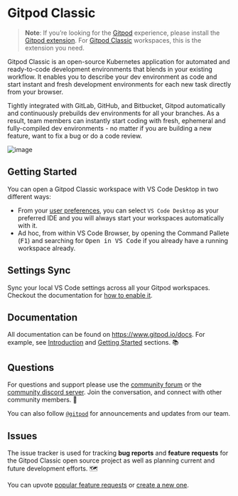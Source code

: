 # Gitpod Classic

> **Note**: If you’re looking for the [Gitpod](https://app.gitpod.io) experience, please install the [Gitpod extension](https://marketplace.visualstudio.com/items?itemName=gitpod.gitpod-flex). For [Gitpod Classic](https://gitpod.io/workspaces) workspaces, this is the extension you need.

Gitpod Classic is an open-source Kubernetes application for automated and ready-to-code development environments that blends in your existing workflow. It enables you to describe your dev environment as code and start instant and fresh development environments for each new task directly from your browser.

Tightly integrated with GitLab, GitHub, and Bitbucket, Gitpod automatically and continuously prebuilds dev environments for all your branches. As a result, team members can instantly start coding with fresh, ephemeral and fully-compiled dev environments - no matter if you are building a new feature, want to fix a bug or do a code review.

![image](https://user-images.githubusercontent.com/120486/116072013-40a8aa00-a697-11eb-846b-89e6f5e1a82e.png)

## Getting Started

You can open a Gitpod Classic workspace with VS Code Desktop in two different ways:
- From your [user preferences](https://gitpod.io/preferences), you can select `VS Code Desktop` as your preferred IDE and you will always start your workspaces automatically with it.
- Ad hoc, from within VS Code Browser, by opening the Command Pallete (<kbd>F1</kbd>) and searching for <kbd>Open in VS Code</kbd> if you already have a running workspace already.

## Settings Sync

Sync your local VS Code settings across all your Gitpod workspaces. Checkout the documentation for [how to enable it](https://www.gitpod.io/docs/ides-and-editors/settings-sync#enabling-settings-sync-in-vs-code-desktop).

## Documentation

All documentation can be found on https://www.gitpod.io/docs.
For example, see [Introduction](https://www.gitpod.io/docs) and [Getting Started](https://www.gitpod.io/docs/getting-started) sections. 📚

## Questions

For questions and support please use the [community forum](http://community.gitpod.io) or the [community discord server](https://www.gitpod.io/chat).
Join the conversation, and connect with other community members. 💬

You can also follow [`@gitpod`](https://twitter.com/gitpod) for announcements and updates from our team.

## Issues

The issue tracker is used for tracking **bug reports** and **feature requests** for the Gitpod Classic open source project as well as planning current and future development efforts. 🗺️

You can upvote [popular feature requests](https://github.com/gitpod-io/gitpod/issues?q=is%3Aissue+is%3Aopen+sort%3Areactions-%2B1-desc) or [create a new one](https://github.com/gitpod-io/gitpod/issues/new?template=feature_request.md).
